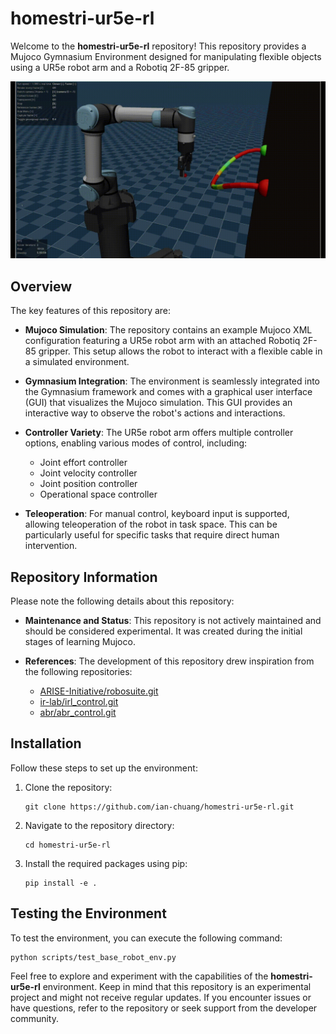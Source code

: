 # homestri-ur5e-rl

Welcome to the **homestri-ur5e-rl** repository! This repository provides a Mujoco Gymnasium Environment designed for manipulating flexible objects using a UR5e robot arm and a Robotiq 2F-85 gripper.

![Robot Manipulation](media/wire_manipulation.gif)

## Overview

The key features of this repository are:

- **Mujoco Simulation**: The repository contains an example Mujoco XML configuration featuring a UR5e robot arm with an attached Robotiq 2F-85 gripper. This setup allows the robot to interact with a flexible cable in a simulated environment.

- **Gymnasium Integration**: The environment is seamlessly integrated into the Gymnasium framework and comes with a graphical user interface (GUI) that visualizes the Mujoco simulation. This GUI provides an interactive way to observe the robot's actions and interactions.

- **Controller Variety**: The UR5e robot arm offers multiple controller options, enabling various modes of control, including:
  - Joint effort controller
  - Joint velocity controller
  - Joint position controller
  - Operational space controller
  
- **Teleoperation**: For manual control, keyboard input is supported, allowing teleoperation of the robot in task space. This can be particularly useful for specific tasks that require direct human intervention.

## Repository Information

Please note the following details about this repository:

- **Maintenance and Status**: This repository is not actively maintained and should be considered experimental. It was created during the initial stages of learning Mujoco.

- **References**: The development of this repository drew inspiration from the following repositories:
  - [ARISE-Initiative/robosuite.git](https://github.com/ARISE-Initiative/robosuite.git)
  - [ir-lab/irl_control.git](https://github.com/ir-lab/irl_control.git)
  - [abr/abr_control.git](https://github.com/abr/abr_control.git)

## Installation

Follow these steps to set up the environment:

1. Clone the repository:
   ```
   git clone https://github.com/ian-chuang/homestri-ur5e-rl.git
   ```

2. Navigate to the repository directory:
   ```
   cd homestri-ur5e-rl
   ```

3. Install the required packages using pip:
   ```
   pip install -e .
   ```

## Testing the Environment

To test the environment, you can execute the following command:
```
python scripts/test_base_robot_env.py
```

Feel free to explore and experiment with the capabilities of the **homestri-ur5e-rl** environment. Keep in mind that this repository is an experimental project and might not receive regular updates. If you encounter issues or have questions, refer to the repository or seek support from the developer community.